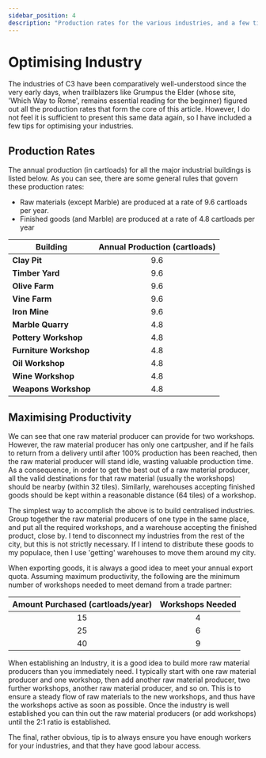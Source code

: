 ```yaml
---
sidebar_position: 4
description: "Production rates for the various industries, and a few tips on industry optimisation."
---
```

# Optimising Industry

The industries of C3 have been comparatively well-understood since the very early days, when trailblazers like Grumpus the Elder (whose site, 'Which Way to Rome', remains essential reading for the beginner) figured out all the production rates that form the core of this article. However, I do not feel it is sufficient to present this same data again, so I have included a few tips for optimising your industries.

## Production Rates

The annual production (in cartloads) for all the major industrial buildings is listed below. As you can see, there are some general rules that govern these production rates:

- Raw materials (except Marble) are produced at a rate of 9.6 cartloads per year.
- Finished goods (and Marble) are produced at a rate of 4.8 cartloads per year

| **Building**           | Annual Production (cartloads) |
| ---------------------- | :---------------------------: |
| **Clay Pit**           |              9.6              |
| **Timber Yard**        |              9.6              |
| **Olive Farm**         |              9.6              |
| **Vine Farm**          |              9.6              |
| **Iron Mine**          |              9.6              |
| **Marble Quarry**      |              4.8              |
| **Pottery Workshop**   |              4.8              |
| **Furniture Workshop** |              4.8              |
| **Oil Workshop**       |              4.8              |
| **Wine Workshop**      |              4.8              |
| **Weapons Workshop**   |              4.8              |

## Maximising Productivity

We can see that one raw material producer can provide for two workshops. However, the raw material producer has only one cartpusher, and if he fails to return from a delivery until after 100% production has been reached, then the raw material producer will stand idle, wasting valuable production time. As a consequence, in order to get the best out of a raw material producer, all the valid destinations for that raw material (usually the workshops) should be nearby (within 32 tiles). Similarly, warehouses accepting finished goods should be kept within a reasonable distance (64 tiles) of a workshop.

The simplest way to accomplish the above is to build centralised industries. Group together the raw material producers of one type in the same place, and put all the required workshops, and a warehouse accepting the finished product, close by. I tend to disconnect my industries from the rest of the city, but this is not strictly necessary. If I intend to distribute these goods to my populace, then I use 'getting' warehouses to move them around my city.

When exporting goods, it is always a good idea to meet your annual export quota. Assuming maximum productivity, the following are the minimum number of workshops needed to meet demand from a trade partner:

| Amount Purchased (cartloads/year) | Workshops Needed |
| :-------------------------------: | :--------------: |
|                15                 |        4         |
|                25                 |        6         |
|                40                 |        9         |

When establishing an Industry, it is a good idea to build more raw material producers than you immediately need. I typically start with one raw material producer and one workshop, then add another raw material producer, two further workshops, another raw material producer, and so on. This is to ensure a steady flow of raw materials to the new workshops, and thus have the workshops active as soon as possible. Once the industry is well established you can thin out the raw material producers (or add workshops) until the 2:1 ratio is established.

The final, rather obvious, tip is to always ensure you have enough workers for your industries, and that they have good labour access.
